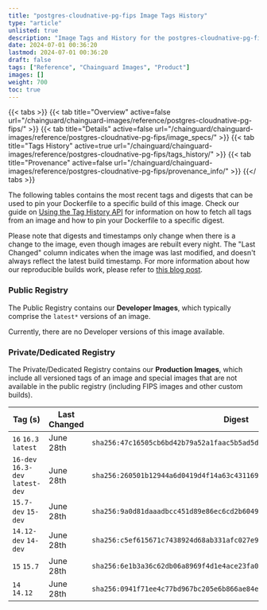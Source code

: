 ```yaml
---
title: "postgres-cloudnative-pg-fips Image Tags History"
type: "article"
unlisted: true
description: "Image Tags and History for the postgres-cloudnative-pg-fips Chainguard Image"
date: 2024-07-01 00:36:20
lastmod: 2024-07-01 00:36:20
draft: false
tags: ["Reference", "Chainguard Images", "Product"]
images: []
weight: 700
toc: true
---
```


{{< tabs >}}
{{< tab title="Overview" active=false url="/chainguard/chainguard-images/reference/postgres-cloudnative-pg-fips/" >}}
{{< tab title="Details" active=false url="/chainguard/chainguard-images/reference/postgres-cloudnative-pg-fips/image_specs/" >}}
{{< tab title="Tags History" active=true url="/chainguard/chainguard-images/reference/postgres-cloudnative-pg-fips/tags_history/" >}}
{{< tab title="Provenance" active=false url="/chainguard/chainguard-images/reference/postgres-cloudnative-pg-fips/provenance_info/" >}}
{{</ tabs >}}

The following tables contains the most recent tags and digests that can be used to pin your Dockerfile to a specific build of this image. Check our guide on [Using the Tag History API](/chainguard/chainguard-images/using-the-tag-history-api/) for information on how to fetch all tags from an image and how to pin your Dockerfile to a specific digest.

Please note that digests and timestamps only change when there is a change to the image, even though images are rebuilt every night. The "Last Changed" column indicates when the image was last modified, and doesn't always reflect the latest build timestamp. For more information about how our reproducible builds work, please refer to [this blog post](https://www.chainguard.dev/unchained/reproducing-chainguards-reproducible-image-builds).

### Public Registry
The Public Registry contains our **Developer Images**, which typically comprise the `latest*` versions of an image.

Currently, there are no Developer versions of this image available.

### Private/Dedicated Registry
The Private/Dedicated Registry contains our **Production Images**, which include all versioned tags of an image and special images that are not available in the public registry (including FIPS images and other custom builds).

| Tag (s)                           | Last Changed | Digest                                                                    |
|-----------------------------------|--------------|---------------------------------------------------------------------------|
|  `16` `16.3` `latest`             | June 28th    | `sha256:47c16505cb6bd42b79a52a1faac5b5ad5d9a79fcad14ded5eb6bc5e2b8235a14` |
|  `16-dev` `16.3-dev` `latest-dev` | June 28th    | `sha256:260501b12944a6d0419d4f14a63c43116987e4f7e5f3bc1a3e79e1ff77fe1954` |
|  `15.7-dev` `15-dev`              | June 28th    | `sha256:9a0d81daaadbcc451d89e86ec6cd2b6049691a57baea995ef8e378e4c3278926` |
|  `14.12-dev` `14-dev`             | June 28th    | `sha256:c5ef615671c7438924d68ab331afc027e91568a5cde22c0c63b380d74eb6f2d0` |
|  `15` `15.7`                      | June 28th    | `sha256:6e1b3a36c62db06a8969f4d1e4ace23fa096f75687007f5e8534fdd8e428aa2d` |
|  `14` `14.12`                     | June 28th    | `sha256:0941f71ee4c77bd967bc205e6b866ae84e6fc32426b1a41492baaec07231e950` |

